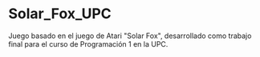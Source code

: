 # Solar_Fox_UPC
Juego basado en el juego de Atari "Solar Fox", desarrollado como trabajo final para el curso de Programación 1 en la UPC.
